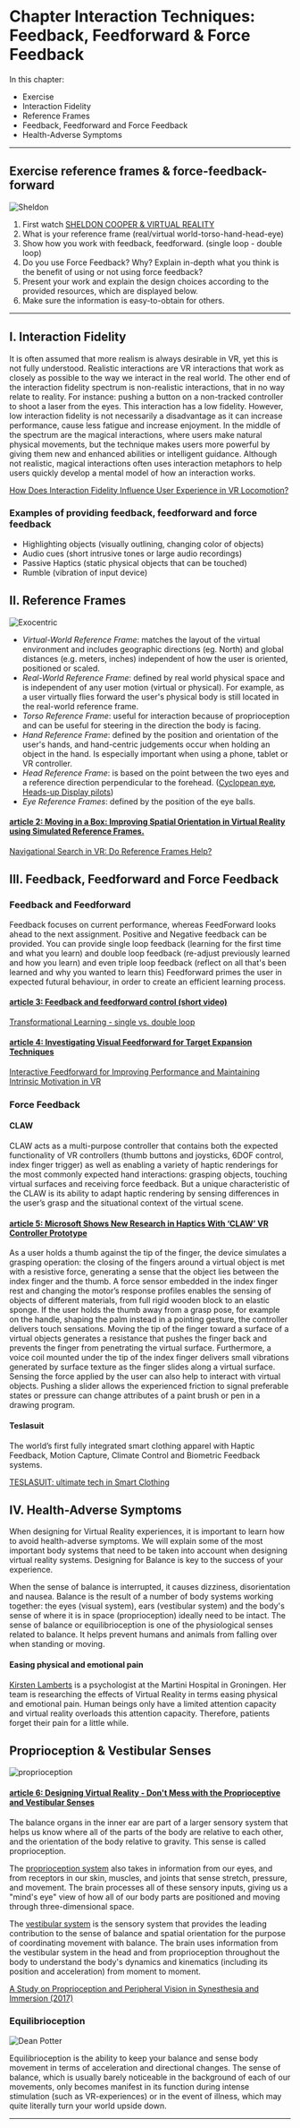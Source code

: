 # Chapter Interaction Techniques: Feedback, Feedforward & Force Feedback

In this chapter:
* Exercise
* Interaction Fidelity
* Reference Frames
* Feedback, Feedforward and Force Feedback
* Health-Adverse Symptoms
___

## Exercise reference frames & force-feedback-forward

![Sheldon](https://media.giphy.com/media/xTiQyI0qPIYaMzyyVa/giphy.gif)

1. First watch [SHELDON COOPER & VIRTUAL REALITY](https://www.youtube.com/watch?v=DWpD7G2IcEY)
2. What is your reference frame (real/virtual world-torso-hand-head-eye)
3. Show how you work with feedback, feedforward. (single loop - double loop)
4. Do you use Force Feedback? Why? Explain in-depth what you think is the benefit of using or not using force feedback?
5. Present your work and explain the design choices according to the provided resources, which are displayed below.
6. Make sure the information is easy-to-obtain for others. 
___

## I. Interaction Fidelity
It is often assumed that more realism is always desirable in VR, yet this is not fully understood. Realistic interactions are VR interactions that work as closely as possible to the way we interact in the real world. The other end of the interaction fidelity spectrum is non-realistic interactions, that in no way relate to reality. For instance: pushing a button on a non-tracked controller to shoot a laser from the eyes. This interaction has a low fidelity. However, low interaction fidelity is not necessarily a disadvantage as it can increase performance, cause less fatigue and increase enjoyment. In the middle of the spectrum are the magical interactions, where users make natural physical movements, but the technique makes users more powerful by giving them new and enhanced abilities or intelligent guidance. Although not realistic, magical interactions often uses interaction metaphors to help users quickly develop a mental model of how an interaction works.

[How Does Interaction Fidelity Influence User Experience in VR Locomotion?](https://vtechworks.lib.vt.edu/bitstream/handle/10919/74945/Nabiyouni_M_D_2017_support_1.pdf?sequence=2&isAllowed=y)

### Examples of providing feedback, feedforward and force feedback

* Highlighting objects (visually outlining, changing color of objects)
* Audio cues (short intrusive tones or large audio recordings)
* Passive Haptics (static physical objects that can be touched)
* Rumble (vibration of input device)

## II. Reference Frames

![Exocentric](https://encrypted-tbn0.gstatic.com/images?q=tbn:ANd9GcSPUgmRHAKxJr7vnzeWk74DlXiF82b9eFJkCeju22itr0P3Lc3W)

* *Virtual-World Reference Frame*: matches the layout of the virtual environment and includes geographic directions (eg. North) and global distances (e.g. meters, inches) independent of how the user is oriented, positioned or scaled. 
* *Real-World Reference Frame*: defined by real world physical space and is independent of any user motion (virtual or physical). For example, as a user virtually flies forward the user's physical body is still located in the real-world reference frame.
* *Torso Reference Frame*: useful for interaction because of proprioception and can be useful for steering in the direction the body is facing.
* *Hand Reference Frame*: defined by the position and orientation of the user's hands, and hand-centric judgements occur when holding an object in the hand. Is especially important when using a phone, tablet or VR controller.
* *Head Reference Frame*: is based on the point between the two eyes and a reference direction perpendicular to the forehead. ([Cyclopean eye](http://3.bp.blogspot.com/-0AYbO-t8Tz0/UbPbuksd3aI/AAAAAAAACls/AyPfFWHwD24/s1600/Diane+Collet.Focus.jpg), [Heads-up Display pilots](https://www.youtube.com/watch?v=ypIbmfm7n8A))
* *Eye Reference Frames*: defined by the position of the eye balls.

#### [article 2: Moving in a Box: Improving Spatial Orientation in Virtual Reality using Simulated Reference Frames.](https://www.youtube.com/watch?time_continue=7&v=fmtfRvn-4GU)

[Navigational Search in VR: Do Reference Frames Help?](http://ispace.iat.sfu.ca/project/navi_search_in_vr/)

## III. Feedback, Feedforward and Force Feedback

### Feedback and Feedforward

Feedback focuses on current performance, whereas FeedForward looks ahead to the next assignment. Positive and Negative feedback can be provided. You can provide single loop feedback (learning for the first time and what you learn) and double loop feedback (re-adjust previously learned and how you learn) and even triple loop feedback (reflect on all that's been learned and why you wanted to learn this) Feedforward primes the user in expected futural behaviour, in order to create an efficient learning process. 

#### [article 3: Feedback and feedforward control (short video)](https://www.youtube.com/watch?v=rjSrO3LyHKs)

[Transformational Learning - single vs. double loop](https://www.youtube.com/watch?v=KI0-qESaSJw)

#### [article 4: Investigating Visual Feedforward for Target Expansion Techniques](https://www.youtube.com/watch?v=jV3VkukDM9U)

[Interactive Feedforward for Improving Performance and Maintaining Intrinsic Motivation in VR](https://www.youtube.com/watch?v=jlum9QYfG4Q)

### Force Feedback

#### CLAW

CLAW acts as a multi-purpose controller that contains both the expected functionality of VR controllers (thumb buttons and joysticks, 6DOF control, index finger trigger) as well as enabling a variety of haptic renderings for the most commonly expected hand interactions: grasping objects, touching virtual surfaces and receiving force feedback. But a unique characteristic of the CLAW is its ability to adapt haptic rendering by sensing differences in the user’s grasp and the situational context of the virtual scene.

#### [article 5: Microsoft Shows New Research in Haptics With ‘CLAW’ VR Controller Prototype](https://www.youtube.com/watch?v=8BZ1JnnBwgI)

As a user holds a thumb against the tip of the finger, the device simulates a grasping operation: the closing of the fingers around a virtual object is met with a resistive force, generating a sense that the object lies between the index finger and the thumb. 
A force sensor embedded in the index finger rest and changing the motor’s response profiles enables the sensing of objects of different materials, from full rigid wooden block to an elastic sponge. 
If the user holds the thumb away from a grasp pose, for example on the handle, shaping the palm instead in a pointing gesture, the controller delivers touch sensations. 
Moving the tip of the finger toward a surface of a virtual objects generates a resistance that pushes the finger back and prevents the finger from penetrating the virtual surface. 
Furthermore, a voice coil mounted under the tip of the index finger delivers small vibrations generated by surface texture as the finger slides along a virtual surface. Sensing the force applied by the user can also help to interact with virtual objects. Pushing a slider allows the experienced friction to signal preferable states or pressure can change attributes of a paint brush or pen in a drawing program.

#### Teslasuit

The world’s first fully integrated smart clothing apparel with Haptic Feedback, Motion Capture, Climate Control and Biometric Feedback systems.

[TESLASUIT: ultimate tech in Smart Clothing](https://teslasuit.io/)

## IV. Health-Adverse Symptoms

When designing for Virtual Reality experiences, it is important to learn how to avoid health-adverse symptoms. We will explain some of the most important body systems that need to be taken into account when designing virtual reality systems. Designing for Balance is key to the success of your experience.

When the sense of balance is interrupted, it causes dizziness, disorientation and nausea. Balance is the result of a number of body systems working together: the eyes (visual system), ears (vestibular system) and the body's sense of where it is in space (proprioception) ideally need to be intact. The sense of balance or equilibrioception is one of the physiological senses related to balance. It helps prevent humans and animals from falling over when standing or moving.

#### Easing physical and emotional pain

[Kirsten Lamberts](https://www.youtube.com/watch?v=c6puQL1IQYY) is a psychologist at the Martini Hospital in Groningen. Her team is researching the effects of Virtual Reality in terms easing physical and emotional pain. Human beings only have a limited attention capacity and virtual reality overloads this attention capacity. Therefore, patients forget their pain for a little while. 

## Proprioception & Vestibular Senses

![proprioception](http://learn.genetics.utah.edu/content/senses/proprioception/proprioception.png)

#### [article 6: Designing Virtual Reality - Don't Mess with the Proprioceptive and Vestibular Senses](https://www.youtube.com/watch?v=xTuvspq4UfE)

The balance organs in the inner ear are part of a larger sensory system that helps us know where all of the parts of the body are relative to each other, and the orientation of the body relative to gravity. This sense is called proprioception.

The [proprioception system](http://learn.genetics.utah.edu/content/senses/proprioception/) also takes in information from our eyes, and from receptors in our skin, muscles, and joints that sense stretch, pressure, and movement. The brain processes all of these sensory inputs, giving us a "mind's eye" view of how all of our body parts are positioned and moving through three-dimensional space.

The [vestibular system](https://www.youtube.com/watch?v=1AZnFszUroI) is the sensory system that provides the leading contribution to the sense of balance and spatial orientation for the purpose of coordinating movement with balance. The brain uses information from the vestibular system in the head and from proprioception throughout the body to understand the body's dynamics and kinematics (including its position and acceleration) from moment to moment.

[A Study on Proprioception and Peripheral Vision in 
Synesthesia and Immersion (2017)](http://www.immersence.com/publications/2017/2017-MBoucher.html)

### Equilibrioception

![Dean Potter](https://i2.wp.com/www.dbtechno.com/wp-content/uploads/2015/05/Yosemite.jpg?resize=620%2C349)

Equilibrioception is the ability to keep your balance and sense body movement in terms of acceleration and directional changes. The sense of balance, which is usually barely noticeable in the background of each of our movements, only becomes manifest in its function during intense stimulation (such as VR-experiences) or in the event of illness, which may quite literally turn your world upside down.

___




